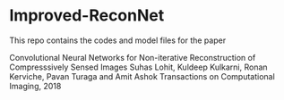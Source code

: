 # Improved-ReconNet

This repo contains the codes and model files for the paper

Convolutional Neural Networks for Non-iterative Reconstruction of Compresssively Sensed Images 
Suhas Lohit, Kuldeep Kulkarni, Ronan Kerviche, Pavan Turaga and Amit Ashok
Transactions on Computational Imaging, 2018
